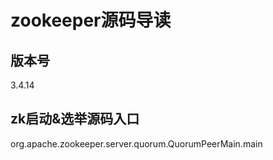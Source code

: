 # zookeeper源码导读

## 版本号

3.4.14

## zk启动&选举源码入口

org.apache.zookeeper.server.quorum.QuorumPeerMain.main
